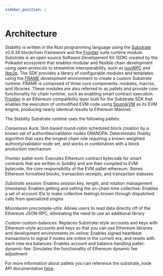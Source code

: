 ```yaml
---
sidebar_position: 1
---
```


# Architecture

Stability is written in the Rust programming language using the [Substrate](https://github.com/paritytech/polkadot-sdk/tree/master/substrate) v0.9.36 blockchain framework and the [Frontier](https://github.com/paritytech/frontier) suite runtime module. Substrate is an open source Software Development Kit (SDK) created by the Polkadot ecosystem that enables modular and flexible chain development using open protocols to streamline interoperability, such as [jsonRPC](https://www.jsonrpc.org/specification) and [libp2p](https://docs.libp2p.io/concepts/introduction/overview/). The SDK provides a library of configurable modules and templates using the [FRAME](https://docs.substrate.io/reference/frame-pallets/) development environment to create a custom Substrate runtime. FRAME is composed of three core components: modules, macros, and libraries. These modules are also referred to as pallets and provide core functionality for chain runtime, such as enabling smart contract execution. [Frontier](https://github.com/paritytech/frontier/) is an Ethereum compatibility layer built for the Substrate SDK that enables the execution of unmodified EVM code using [SputnikVM](https://github.com/rust-blockchain/evm) as its EVM engine, producing nearly identical results to Ethereum Mainnet.

The Stability Substrate runtime uses the following pallets:

_Consensus_
Aura: Slot-based round-robin scheduled block creation by a known set of authorities/validator nodes
GRANDPA: Deterministic finality algorithm that uses the longest chain rule requiring a known weighted authority/validator node set, and works in combination with a block production mechanism

_Frontier_
pallet-evm: Executes Ethereum contract bytecode for smart contracts that are written in Solidity and are then compiled to EVM bytecode, the core responsibility of the EVM
pallet-ethereum: Stores Ethereum formatted blocks, transaction receipts, and transaction statuses

_Substrate_
session: Enables session key, length, and rotation management
timestamp: Enables getting and setting the on-chain time
collective: Enables a set of account IDs to make collective feelings known through dispatched calls from specialized origins

_Moonbeam_
precompile-utils: Allows users to read data directly off of the Ethereum JSON-RPC, eliminating the need to use an additional library

_Custom_
custom-balances: Replaces Substrate-style accounts and keys with Ethereum-style accounts and keys so that you can use Ethereum libraries and development environments
im-online: Enables signed heartbeat transactions to signal if nodes are online in the current era, and resets with each new era
balances: Enables account and balance handling
pallet-dynamic-fee: Simulates the functionality of Ethereum dynamic fee adjustment


For more information about pallets you can reference the substrate_node API documentation [here](https://paritytech.github.io/polkadot-sdk/master/substrate_node/index.html).
